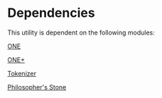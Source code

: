 # Dependencies

This utility is dependent on the following modules:

[ONE](https://github.com/Gallery-of-Kaeon/Kaeon-FUSION/blob/master/Kaeon%20FUSION/APIs/ONE/JavaScript/ONE.js)

[ONE+](https://github.com/Gallery-of-Kaeon/Kaeon-FUSION/blob/master/Kaeon%20FUSION/APIs/ONE%2B/JavaScript/ONEPlus.js)

[Tokenizer](https://github.com/Gallery-of-Kaeon/Kaeon-FUSION/blob/master/Kaeon%20FUSION/APIs/Tokenizer/JavaScript/tokenizer.js)

[Philosopher's Stone](https://github.com/Gallery-of-Kaeon/Philosophers-Stone/blob/master/Philosopher's%20Stone/API/JavaScript/PhilosophersStone.js)